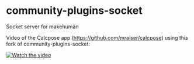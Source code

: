 # community-plugins-socket
Socket server for makehuman

Video of the Calcpose app (https://github.com/mraiser/calcpose) using this fork of community-plugins-socket:

[![Watch the video](https://img.youtube.com/vi/BZZrwHYLXkw/maxresdefault.jpg)](https://www.youtube.com/watch?v=BZZrwHYLXkw)
